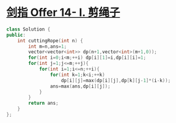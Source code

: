 # [剑指 Offer 14- I. 剪绳子](https://leetcode-cn.com/problems/jian-sheng-zi-lcof/)

```cpp
class Solution {
public:
    int cuttingRope(int n) {
        int m=n,ans=1;
        vector<vector<int>> dp(n+1,vector<int>(m+1,0));
        for(int i=0;i<m;++i) dp[i][1]=i,dp[i][i]=1;
        for(int j=1;j<=m;++j){
            for(int i=1;i<=n;++i){
                for(int k=1;k<i;++k)
                    dp[i][j]=max(dp[i][j],dp[k][j-1]*(i-k));
                ans=max(ans,dp[i][j]);
            }
        }
        return ans;
    }
};
```
